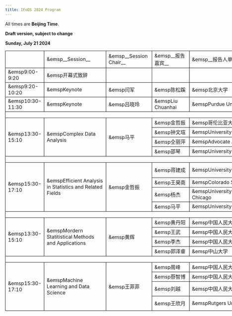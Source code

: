 ```yaml
---
title: IFoDS 2024 Program
---
```


All times are **Beijing Time**. 

**Draft version, subject to change**

**Sunday, July 21 2024**

<table width="4518" border="0" cellpadding="0" cellspacing="0" style='width:2259.00pt;border-collapse:collapse;table-layout:fixed;'>
   <col width="120" style='mso-width-source:userset;mso-width-alt:3296;'/>
   <col width="200" style='mso-width-source:userset;mso-width-alt:8960;'/>
   <col width="120" style='mso-width-source:userset;mso-width-alt:4192;'/>
   <col width="120" style='mso-width-source:userset;mso-width-alt:3328;'/>
   <col width="260" style='mso-width-source:userset;mso-width-alt:8832;'/>
   <col width="500" style='mso-width-source:userset;mso-width-alt:24000;'/>
   <col width="108" span="19" style='width:54.00pt;'/>
   <tr height="30" style='height:15.00pt;'>
    <td class="xl65" height="30" width="120" style='height:30.00pt;width:77.25pt;border-left:.5pt solid windowtext;border-top:.5pt solid windowtext;border-right:.5pt solid windowtext;border-bottom:.5pt solid windowtext;'></td>
    <td class="xl66" width="200" style='width:100.00pt;border-top:.5pt solid windowtext;border-right:.5pt solid windowtext;border-bottom:.5pt solid windowtext;' x:str>&emsp__Session__</td>
    <td class="xl66" width="120" style='width:98.25pt;border-top:.5pt solid windowtext;border-right:.5pt solid windowtext;border-bottom:.5pt solid windowtext;' x:str>&emsp__Session Chair__</td>
    <td class="xl66" width="120" style='width:78.00pt;border-top:.5pt solid windowtext;border-right:.5pt solid windowtext;border-bottom:.5pt solid windowtext;' x:str>&emsp__报告嘉宾__</td>
    <td class="xl66" width="260" style='width:207.00pt;border-top:.5pt solid windowtext;border-right:.5pt solid windowtext;border-bottom:.5pt solid windowtext;' x:str>&emsp__报告人单位__</td>
    <td class="xl66" width="500" style='width:562.50pt;border-top:.5pt solid windowtext;border-right:.5pt solid windowtext;border-bottom:.5pt solid windowtext;' x:str>&emsp__报告题目__</td>
   </tr>
   <tr height="30" style='height:15.00pt;'>
    <td class="xl65" height="30" style='height:15.00pt;border-left:.5pt solid windowtext;border-right:.5pt solid windowtext;border-bottom:.5pt solid windowtext;' x:str>&emsp9:00-9:20</td>
    <td class="xl67" style='border-right:.5pt solid windowtext;border-bottom:.5pt solid windowtext;' x:str>&emsp开幕式致辞</td>
    <td class="xl66" style='border-right:.5pt solid windowtext;border-bottom:.5pt solid windowtext;'></td>
    <td class="xl66" style='border-right:.5pt solid windowtext;border-bottom:.5pt solid windowtext;'></td>
    <td class="xl66" style='border-right:.5pt solid windowtext;border-bottom:.5pt solid windowtext;'></td>
    <td class="xl66" style='border-right:.5pt solid windowtext;border-bottom:.5pt solid windowtext;'></td>
   </tr>
   <tr height="30" style='height:15.00pt;'>
    <td class="xl67" height="30" style='height:15.00pt;border-left:.5pt solid windowtext;border-right:.5pt solid windowtext;border-bottom:.5pt solid windowtext;' x:str>&emsp9:20-10:20</td>
    <td class="xl67" style='border-right:.5pt solid windowtext;border-bottom:.5pt solid windowtext;' x:str>&emspKeynote</td>
    <td class="xl67" style='border-right:.5pt solid windowtext;border-bottom:.5pt solid windowtext;' x:str>&emsp闫军</td>
    <td class="xl67" style='border-right:.5pt solid windowtext;border-bottom:.5pt solid windowtext;' x:str>&emsp陈松蹊</td>
    <td class="xl68" style='border-right:.5pt solid windowtext;border-bottom:.5pt solid windowtext;' x:str>&emsp北京大学</td>
    <td class="xl65" style='border-right:.5pt solid windowtext;border-bottom:.5pt solid windowtext;' x:str>&emsp经济系统数字孪生</td>
   </tr>
   <tr height="30" style='height:15.00pt;'>
    <td class="xl70" height="30" style='height:15.00pt;border-left:.5pt solid windowtext;border-right:.5pt solid windowtext;border-bottom:.5pt solid windowtext;' x:str>&emsp10:30-11:30</td>
    <td class="xl70" style='border-right:.5pt solid windowtext;border-bottom:.5pt solid windowtext;' x:str>&emspKeynote</td>
    <td class="xl70" style='border-right:.5pt solid windowtext;border-bottom:.5pt solid windowtext;' x:str>&emsp吕晓玲</td>
    <td class="xl67" style='border-right:.5pt solid windowtext;border-bottom:.5pt solid windowtext;' x:str>&emspLiu Chuanhai</td>
    <td class="xl71" style='border-right:.5pt solid windowtext;border-bottom:.5pt solid windowtext;' x:str>&emspPurdue University</td>
    <td class="xl71" style='border-right:.5pt solid windowtext;border-bottom:.5pt solid windowtext;' x:str>&emspFirst Principles of Advanced Data Analysis: the Prediction Principle</td>
   </tr>
   <tr height="31" style='height:15.50pt;'>
    <td class="xl72" height="31" colspan="6" style='height:15.50pt;border-left:.5pt solid windowtext;border-right:.5pt solid windowtext;border-bottom:.5pt solid windowtext;'></td>
    <td class="xl69" colspan="19" style='mso-ignore:colspan;'></td>
   </tr>
   <tr height="30" style='height:15.00pt;'>
    <td class="xl75" height="120" rowspan="4" style='height:60.00pt;border-left:.5pt solid windowtext;border-right:.5pt solid windowtext;border-bottom:.5pt solid windowtext;' x:str>&emsp13:30-15:10</td>
    <td class="xl76" rowspan="4" style='border-right:.5pt solid windowtext;border-bottom:.5pt solid windowtext;' x:str>&emspComplex Data Analysis</td>
    <td class="xl75" rowspan="4" style='border-right:.5pt solid windowtext;border-bottom:.5pt solid windowtext;' x:str>&emsp马平</td>
    <td class="xl67" style='border-right:.5pt solid windowtext;border-bottom:.5pt solid windowtext;' x:str>&emsp金哲振</td>
    <td class="xl71" style='border-right:.5pt solid windowtext;border-bottom:.5pt solid windowtext;' x:str>&emsp哥伦比亚大学</td>
    <td class="xl71" style='border-right:.5pt solid windowtext;border-bottom:.5pt solid windowtext;' x:str>&emspOn detecting the effect of exposure mixture</td>
   </tr>
   <tr height="30" style='height:15.00pt;'>
    <td class="xl67" style='border-right:.5pt solid windowtext;border-bottom:.5pt solid windowtext;' x:str>&emsp钟文瑄</td>
    <td class="xl71" style='border-right:.5pt solid windowtext;border-bottom:.5pt solid windowtext;' x:str>&emspUniversity of Georgia</td>
    <td class="xl71" style='border-right:.5pt solid windowtext;border-bottom:.5pt solid windowtext;' x:str>&emspMedReader: a query-based multisource AI learner of medical publications</td>
   </tr>
   <tr height="30" style='height:15.00pt;'>
    <td class="xl68" style='border-right:.5pt solid windowtext;border-bottom:.5pt solid windowtext;' x:str>&emsp仝丽萍</td>
    <td class="xl71" style='border-right:.5pt solid windowtext;border-bottom:.5pt solid windowtext;' x:str>&emspAdvocate Aurora Healthcare</td>
    <td class="xl71" style='border-right:.5pt solid windowtext;border-bottom:.5pt solid windowtext;' x:str>&emspStatistics in Hospital Research and Quality Improvement Projects</td>
   </tr>
   <tr height="30" style='height:15.00pt;'>
    <td class="xl67" style='border-right:.5pt solid windowtext;border-bottom:.5pt solid windowtext;' x:str>&emsp邵琴</td>
    <td class="xl71" style='border-right:.5pt solid windowtext;border-bottom:.5pt solid windowtext;' x:str>&emspUniversity of Toledo</td>
    <td class="xl71" style='border-right:.5pt solid windowtext;border-bottom:.5pt solid windowtext;' x:str>&emspForecasting Interval for Autoregressive Time Series with trend</td>
   </tr>
   <tr height="30" style='height:15.00pt;'>
    <td class="xl81" height="30" colspan="6" style='height:15.00pt;border-left:.5pt solid windowtext;border-right:.5pt solid windowtext;border-bottom:.5pt solid windowtext;'></td>
    <td class="xl69" colspan="19" style='mso-ignore:colspan;'></td>
   </tr>
   <tr height="73.50" style='height:36.75pt;mso-height-source:userset;mso-height-alt:735;'>
    <td class="xl84" height="163.50" rowspan="4" style='height:81.75pt;border-left:.5pt solid windowtext;border-right:.5pt solid windowtext;border-bottom:.5pt solid windowtext;' x:str>&emsp15:30-17:10</td>
    <td class="xl85" rowspan="4" style='border-right:.5pt solid windowtext;border-bottom:.5pt solid windowtext;' x:str>&emspEfficient Analysis in Statistics and Related Fields</td>
    <td class="xl84" rowspan="4" style='border-right:.5pt solid windowtext;border-bottom:.5pt solid windowtext;' x:str>&emsp金哲振</td>
    <td class="xl67" style='border-right:.5pt solid windowtext;border-bottom:.5pt solid windowtext;' x:str>&emsp蒋建成</td>
    <td class="xl71" style='border-right:.5pt solid windowtext;border-bottom:.5pt solid windowtext;' x:str>&emspUniversity of North Carolina</td>
    <td class="xl86" style='border-right:.5pt solid windowtext;border-bottom:.5pt solid windowtext;' x:str>&emspPartition-Insensitive Parallel ADMM Algorithm for High-dimensional Linear Models</td>
   </tr>
   <tr height="30" style='height:15.00pt;'>
    <td class="xl67" style='border-right:.5pt solid windowtext;border-bottom:.5pt solid windowtext;' x:str>&emsp王昊南</td>
    <td class="xl71" style='border-right:.5pt solid windowtext;border-bottom:.5pt solid windowtext;' x:str>&emspColorado State University</td>
    <td class="xl71" style='border-right:.5pt solid windowtext;border-bottom:.5pt solid windowtext;' x:str>&emspRecent developments for multi-channel factor analysis</td>
   </tr>
   <tr height="30" style='height:15.00pt;'>
    <td class="xl67" style='border-right:.5pt solid windowtext;border-bottom:.5pt solid windowtext;' x:str>&emsp杨杰</td>
    <td class="xl71" style='border-right:.5pt solid windowtext;border-bottom:.5pt solid windowtext;' x:str>&emspUniversity of Illinois at Chicago</td>
    <td class="xl71" style='border-right:.5pt solid windowtext;border-bottom:.5pt solid windowtext;' x:str>&emspStatistical Models for Categorical Data Analysis</td>
   </tr>
   <tr height="30" style='height:15.00pt;'>
    <td class="xl67" style='border-right:.5pt solid windowtext;border-bottom:.5pt solid windowtext;' x:str>&emsp马平</td>
    <td class="xl71" style='border-right:.5pt solid windowtext;border-bottom:.5pt solid windowtext;' x:str>&emspUniversity of Georgia</td>
    <td class="xl71" style='border-right:.5pt solid windowtext;border-bottom:.5pt solid windowtext;' x:str>&emspStatistical Computing Meets Quantum Computing</td>
   </tr>
   <tr height="30" style='height:15.00pt;'>
    <td class="xl81" height="30" colspan="6" style='height:15.00pt;border-left:.5pt solid windowtext;border-right:.5pt solid windowtext;border-bottom:.5pt solid windowtext;'></td>
    <td colspan="19" style='mso-ignore:colspan;'></td>
   </tr>
   <tr height="30" style='height:15.00pt;'>
    <td class="xl84" height="120" rowspan="4" style='height:60.00pt;border-left:.5pt solid windowtext;border-right:.5pt solid windowtext;border-bottom:.5pt solid windowtext;' x:str>&emsp13:30-15:10</td>
    <td class="xl91" rowspan="4" style='border-right:.5pt solid windowtext;border-bottom:.5pt solid windowtext;' x:str>&emspMordern Statitistical Methods and Applications</td>
    <td class="xl92" rowspan="4" style='border-right:.5pt solid windowtext;border-bottom:.5pt solid windowtext;' x:str>&emsp黄辉</td>
    <td class="xl71" style='border-right:.5pt solid windowtext;border-bottom:.5pt solid windowtext;' x:str>&emsp黄丹阳</td>
    <td class="xl71" style='border-right:.5pt solid windowtext;border-bottom:.5pt solid windowtext;' x:str>&emsp中国人民大学</td>
    <td class="xl71" style='border-right:.5pt solid windowtext;border-bottom:.5pt solid windowtext;' x:str>&emspTransfer Learning in High-Dimensional Network Regression Model</td>
   </tr>
   <tr height="30" style='height:15.00pt;'>
    <td class="xl71" style='border-right:.5pt solid windowtext;border-bottom:.5pt solid windowtext;' x:str>&emsp王武</td>
    <td class="xl71" style='border-right:.5pt solid windowtext;border-bottom:.5pt solid windowtext;' x:str>&emsp中国人民大学</td>
    <td class="xl71" style='border-right:.5pt solid windowtext;border-bottom:.5pt solid windowtext;' x:str>&emsp基于产业链网络矩阵的股票价格预测图模型</td>
   </tr>
   <tr height="30" style='height:15.00pt;'>
    <td class="xl71" style='border-right:.5pt solid windowtext;border-bottom:.5pt solid windowtext;' x:str>&emsp李杰</td>
    <td class="xl71" style='border-right:.5pt solid windowtext;border-bottom:.5pt solid windowtext;' x:str>&emsp中国人民大学</td>
    <td class="xl71" style='border-right:.5pt solid windowtext;border-bottom:.5pt solid windowtext;' x:str>&emspTesting conditional quantile independence with functional covariate</td>
   </tr>
   <tr height="30" style='height:15.00pt;'>
    <td class="xl71" style='border-right:.5pt solid windowtext;border-bottom:.5pt solid windowtext;' x:str>&emsp郭泽睿</td>
    <td class="xl71" style='border-right:.5pt solid windowtext;border-bottom:.5pt solid windowtext;' x:str>&emsp中山大学</td>
    <td class="xl71" style='border-right:.5pt solid windowtext;border-bottom:.5pt solid windowtext;' x:str>&emspUnified Principal Components Analysis of Irregularly Observed Functional Time Series</td>
   </tr>
   <tr height="30" style='height:15.00pt;'>
    <td class="xl97" height="30" colspan="6" style='height:15.00pt;border-left:.5pt solid windowtext;border-right:.5pt solid windowtext;border-bottom:.5pt solid windowtext;'></td>
    <td colspan="19" style='mso-ignore:colspan;'></td>
   </tr>
   <tr height="30" style='height:15.00pt;'>
    <td class="xl84" height="150" rowspan="4" style='height:75.00pt;border-left:.5pt solid windowtext;border-right:.5pt solid windowtext;border-bottom:.5pt solid windowtext;' x:str>&emsp15:30-17:10</td>
    <td class="xl100" rowspan="4" style='border-right:.5pt solid windowtext;border-bottom:.5pt solid windowtext;' x:str>&emspMachine Learning and Data Science</td>
    <td class="xl92" rowspan="4" style='border-right:.5pt solid windowtext;border-bottom:.5pt solid windowtext;' x:str>&emsp王菲菲</td>
    <td class="xl71" style='border-right:.5pt solid windowtext;border-bottom:.5pt solid windowtext;' x:str>&emsp周峰</td>
    <td class="xl71" style='border-right:.5pt solid windowtext;border-bottom:.5pt solid windowtext;' x:str>&emsp中国人民大学</td>
    <td class="xl71" style='border-right:.5pt solid windowtext;border-bottom:.5pt solid windowtext;' x:str>&emspAccelerating Convergence in Bayesian Few-Shot Classification</td>
   </tr>
   <tr height="30" style='height:15.00pt;'>
    <td class="xl71" style='border-right:.5pt solid windowtext;border-bottom:.5pt solid windowtext;' x:str>&emsp蔡智博</td>
    <td class="xl71" style='border-right:.5pt solid windowtext;border-bottom:.5pt solid windowtext;' x:str>&emsp中国人民大学</td>
    <td class="xl71" style='border-right:.5pt solid windowtext;border-bottom:.5pt solid windowtext;' x:str>&emspA Variable Selection Tree and Its Random Forest</td>
   </tr>
   <tr height="60" style='height:30.00pt;'>
    <td class="xl71" style='border-right:.5pt solid windowtext;border-bottom:.5pt solid windowtext;' x:str>&emsp刘越</td>
    <td class="xl71" style='border-right:.5pt solid windowtext;border-bottom:.5pt solid windowtext;' x:str>&emsp中国人民大学</td>
    <td class="xl86" style='border-right:.5pt solid windowtext;border-bottom:.5pt solid windowtext;' x:str>&emspQuantifying Individual Risk for Binary Outcome:<br/>Bounds and Inference</td>
   </tr>
   <tr height="30" style='height:15.00pt;'>
    <td class="xl71" style='border-right:.5pt solid windowtext;border-bottom:.5pt solid windowtext;' x:str>&emsp王欣月</td>
    <td class="xl71" style='border-right:.5pt solid windowtext;border-bottom:.5pt solid windowtext;' x:str>&emspRutgers University</td>
    <td class="xl71" style='border-right:.5pt solid windowtext;border-bottom:.5pt solid windowtext;' x:str>&emspU.S.-U.K. PETs Prize Challenge: Anomaly Detection via Privacy-Enhanced Federated Learning</td>
   </tr>
  </table>